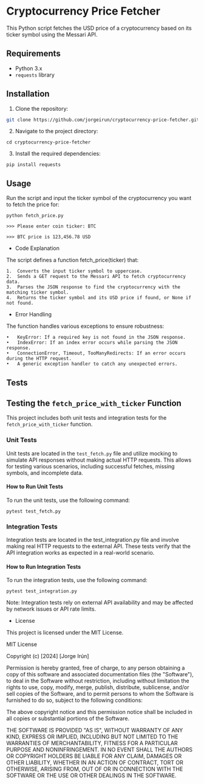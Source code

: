 # Cryptocurrency Price Fetcher

This Python script fetches the USD price of a cryptocurrency based on its ticker symbol using the Messari API.

## Requirements

- Python 3.x
- `requests` library

## Installation

1. Clone the repository:

```sh
git clone https://github.com/jorgeirun/cryptocurrency-price-fetcher.git
```

2.	Navigate to the project directory:

```cd cryptocurrency-price-fetcher```


3.	Install the required dependencies:

```pip install requests```


## Usage

Run the script and input the ticker symbol of the cryptocurrency you want to fetch the price for:

```python fetch_price.py```

```>>> Please enter coin ticker: BTC```

```>>> BTC price is 123,456.78 USD```

- Code Explanation

The script defines a function fetch_price(ticker) that:

	1.	Converts the input ticker symbol to uppercase.
	2.	Sends a GET request to the Messari API to fetch cryptocurrency data.
	3.	Parses the JSON response to find the cryptocurrency with the matching ticker symbol.
	4.	Returns the ticker symbol and its USD price if found, or None if not found.


- Error Handling

The function handles various exceptions to ensure robustness:

	•	KeyError: If a required key is not found in the JSON response.
	•	IndexError: If an index error occurs while parsing the JSON response.
	•	ConnectionError, Timeout, TooManyRedirects: If an error occurs during the HTTP request.
	•	A generic exception handler to catch any unexpected errors.


## Tests

## Testing the `fetch_price_with_ticker` Function

This project includes both unit tests and integration tests for the `fetch_price_with_ticker` function.

### Unit Tests

Unit tests are located in the `test_fetch.py` file and utilize mocking to simulate API responses without making actual HTTP requests. This allows for testing various scenarios, including successful fetches, missing symbols, and incomplete data.

#### How to Run Unit Tests

To run the unit tests, use the following command:

```
pytest test_fetch.py
```


### Integration Tests

Integration tests are located in the test_integration.py file and involve making real HTTP requests to the external API. These tests verify that the API integration works as expected in a real-world scenario.

#### How to Run Integration Tests

To run the integration tests, use the following command:


```
pytest test_integration.py
```


Note: Integration tests rely on external API availability and may be affected by network issues or API rate limits.




- License

This project is licensed under the MIT License.

MIT License

Copyright (c) [2024] [Jorge Irún]

Permission is hereby granted, free of charge, to any person obtaining a copy
of this software and associated documentation files (the "Software"), to deal
in the Software without restriction, including without limitation the rights
to use, copy, modify, merge, publish, distribute, sublicense, and/or sell
copies of the Software, and to permit persons to whom the Software is
furnished to do so, subject to the following conditions:

The above copyright notice and this permission notice shall be included in all
copies or substantial portions of the Software.

THE SOFTWARE IS PROVIDED "AS IS", WITHOUT WARRANTY OF ANY KIND, EXPRESS OR
IMPLIED, INCLUDING BUT NOT LIMITED TO THE WARRANTIES OF MERCHANTABILITY,
FITNESS FOR A PARTICULAR PURPOSE AND NONINFRINGEMENT. IN NO EVENT SHALL THE
AUTHORS OR COPYRIGHT HOLDERS BE LIABLE FOR ANY CLAIM, DAMAGES OR OTHER
LIABILITY, WHETHER IN AN ACTION OF CONTRACT, TORT OR OTHERWISE, ARISING FROM,
OUT OF OR IN CONNECTION WITH THE SOFTWARE OR THE USE OR OTHER DEALINGS IN THE
SOFTWARE.